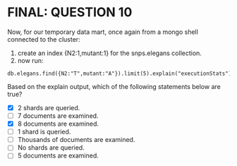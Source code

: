 # FINAL: QUESTION 10
Now, for our temporary data mart, once again from a mongo shell connected to the cluster:

1. create an index {N2:1,mutant:1} for the snps.elegans collection.
2. now run:
```
db.elegans.find({N2:"T",mutant:"A"}).limit(5).explain("executionStats")
```

Based on the explain output, which of the following statements below are true?

- [x] 2 shards are queried.
- [ ] 7 documents are examined.
- [x] 8 documents are examined.
- [ ] 1 shard is queried.
- [ ] Thousands of documents are examined.
- [ ] No shards are queried.
- [ ] 5 documents are examined.
